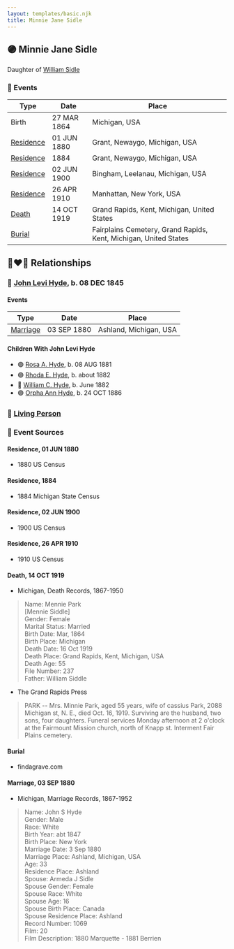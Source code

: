 ```yaml
---
layout: templates/basic.njk
title: Minnie Jane Sidle
---
```

## 🟣 Minnie Jane Sidle

Daughter of [William Sidle](/people/3/31146208)

### 📆 Events

Type | Date | Place
------ | ------ | ------
Birth | 27 MAR 1864 | Michigan, USA
[Residence](#event-b47277b8-6fcf-40d5-a65e-461434c9824a) | 01 JUN 1880 | Grant, Newaygo, Michigan, USA
[Residence](#event-1e1260ae-37e2-46d9-998c-7f23784db164) | 1884 | Grant, Newaygo, Michigan, USA
[Residence](#event-554b7dc5-9142-4777-8b9d-f9676270f7cc) | 02 JUN 1900 | Bingham, Leelanau, Michigan, USA
[Residence](#event-fa97458d-4953-456e-a106-53db7e87bb69) | 26 APR 1910 | Manhattan, New York, USA
[Death](#event-060ce5e2-6f21-485d-b328-d5a5fa40a698) | 14 OCT 1919 | Grand Rapids, Kent, Michigan, United States
[Burial](#event-c21334eb-5b1b-477e-afc3-8dd6a7f2af4a) |  | Fairplains Cemetery, Grand Rapids, Kent, Michigan, United States

## 👩‍❤️‍👨 Relationships

### 🔵 [John Levi Hyde](/people/2/23020300), b. 08 DEC 1845

#### Events

Type | Date | Place
------ | ------ | ------
[Marriage](#event-7ba85fc7-eb54-44e4-a229-faf43a24da40) | 03 SEP 1880 | Ashland, Michigan, USA
#### Children With John Levi Hyde
* 🟣 [Rosa A. Hyde](/people/1/1137888), b. 08 AUG 1881
* 🟣 [Rhoda E. Hyde](/people/9/98029194), b. about 1882
* 🔵 [William C. Hyde](/people/2/28984848), b. June 1882
* 🟣 [Orpha Ann Hyde](/people/6/63932813), b. 24 OCT 1886
### 🔵 [Living Person](/people/4/42014344)

### 📰 Event Sources

#### <a id="event-b47277b8-6fcf-40d5-a65e-461434c9824a"></a> Residence, 01 JUN 1880
* 1880 US Census

#### <a id="event-1e1260ae-37e2-46d9-998c-7f23784db164"></a> Residence, 1884
* 1884 Michigan State Census

#### <a id="event-554b7dc5-9142-4777-8b9d-f9676270f7cc"></a> Residence, 02 JUN 1900
* 1900 US Census

#### <a id="event-fa97458d-4953-456e-a106-53db7e87bb69"></a> Residence, 26 APR 1910
* 1910 US Census

#### <a id="event-060ce5e2-6f21-485d-b328-d5a5fa40a698"></a> Death, 14 OCT 1919
* Michigan, Death Records, 1867-1950
>   
  > Name: Mennie Park  
  > [Mennie Siddle]   
  > Gender: Female  
  > Marital Status: Married  
  > Birth Date: Mar, 1864  
  > Birth Place: Michigan  
  > Death Date: 16 Oct 1919  
  > Death Place: Grand Rapids, Kent, Michigan, USA  
  > Death Age: 55  
  > File Number: 237  
  > Father: William Siddle
* The Grand Rapids Press
>   
  > PARK -- Mrs. Minnie Park, aged 55 years, wife of cassius Park, 2088 Michigan st, N. E., died Oct. 16, 1919. Surviving are the husband, two sons, four daughters. Funeral services Monday afternoon at 2 o'clock at the Fairmount Mission church, north of Knapp st. Interment Fair Plains cemetery.

#### <a id="event-c21334eb-5b1b-477e-afc3-8dd6a7f2af4a"></a> Burial
* findagrave.com

#### <a id="event-7ba85fc7-eb54-44e4-a229-faf43a24da40"></a> Marriage, 03 SEP 1880
* Michigan, Marriage Records, 1867-1952
>   
  > Name: John S Hyde  
  > Gender: Male  
  > Race: White  
  > Birth Year: abt 1847  
  > Birth Place: New York  
  > Marriage Date: 3 Sep 1880  
  > Marriage Place: Ashland, Michigan, USA  
  > Age: 33  
  > Residence Place: Ashland  
  > Spouse: Armeda J Sidle  
  > Spouse Gender: Female  
  > Spouse Race: White  
  > Spouse Age: 16  
  > Spouse Birth Place: Canada  
  > Spouse Residence Place: Ashland  
  > Record Number: 1069  
  > Film: 20  
  > Film Description: 1880 Marquette - 1881 Berrien